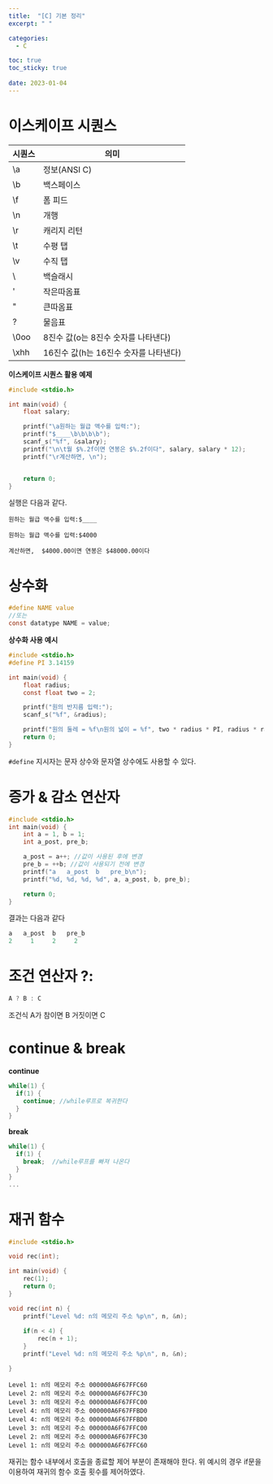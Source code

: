 ```yaml
---
title:  "[C] 기본 정리"
excerpt: " "

categories:
  - C

toc: true
toc_sticky: true
 
date: 2023-01-04
---
```


# 이스케이프 시퀀스

시퀀스|의미
|---|---|
\a|정보(ANSI C)
\b|백스페이스
\f|폼 피드
\n|개행
\r|캐리지 리턴
\t|수평 탭
\v|수직 탭
\\ |백슬래시
\'|작은따옴표
\"|큰따옴표
\?|물음표
\0oo|8진수 값(o는 8진수 숫자를 나타낸다)
\xhh|16진수 값(h는 16진수 숫자를 나타낸다)

**이스케이프 시퀀스 활용 예제**

```c
#include <stdio.h>

int main(void) {
    float salary;

    printf("\a원하는 월급 액수를 입력:");
    printf("$____\b\b\b\b");
    scanf_s("%f", &salary);
    printf("\n\t월 $%.2f이면 연봉은 $%.2f이다", salary, salary * 12);
    printf("\r계산하면, \n");


    return 0;
}
```
실행은 다음과 같다.
```
원하는 월급 액수를 입력:$____
```

```
원하는 월급 액수를 입력:$4000

계산하면,  $4000.00이면 연봉은 $48000.00이다
```

# 상수화
```c
#define NAME value
//또는
const datatype NAME = value;
```
**상수화 사용 예시**
```c
#include <stdio.h>
#define PI 3.14159

int main(void) {
    float radius;
    const float two = 2;

    printf("원의 반지름 입력:");
    scanf_s("%f", &radius);

    printf("원의 둘레 = %f\n원의 넓이 = %f", two * radius * PI, radius * radius * PI);
    return 0;
}
```

`#define` 지시자는 문자 상수와 문자열 상수에도 사용할 수 있다.

# 증가 & 감소 연산자
```c
#include <stdio.h>
int main(void) {
    int a = 1, b = 1;
    int a_post, pre_b;

    a_post = a++; //값이 사용된 후에 변경
    pre_b = ++b; //값이 사용되기 전에 변경
    printf("a   a_post  b   pre_b\n");
    printf("%d, %d, %d, %d", a, a_post, b, pre_b);

    return 0;
}
```
결과는 다음과 같다
```c
a   a_post  b   pre_b
2     1     2     2
```

# 조건 연산자 ?:
```c
A ? B : C
```
조건식 A가 참이면 B 거짓이면 C

# continue & break

**continue**
```c
while(1) {
  if(1) {
    continue; //while루프로 복귀한다
  }
}
```
**break**
```c
while(1) {
  if(1) {
    break;  //while루프를 빠져 나온다
  }
}
...
```

# 재귀 함수
```c
#include <stdio.h>

void rec(int);

int main(void) {
    rec(1);
    return 0;
}

void rec(int n) {
    printf("Level %d: n의 메모리 주소 %p\n", n, &n);
    
    if(n < 4) {
        rec(n + 1);
    }
    printf("Level %d: n의 메모리 주소 %p\n", n, &n);

}
```
```
Level 1: n의 메모리 주소 000000A6F67FFC60
Level 2: n의 메모리 주소 000000A6F67FFC30
Level 3: n의 메모리 주소 000000A6F67FFC00
Level 4: n의 메모리 주소 000000A6F67FFBD0
Level 4: n의 메모리 주소 000000A6F67FFBD0
Level 3: n의 메모리 주소 000000A6F67FFC00
Level 2: n의 메모리 주소 000000A6F67FFC30
Level 1: n의 메모리 주소 000000A6F67FFC60
```
재귀는 함수 내부에서 호출을 종료할 제어 부분이 존재해야 한다. 위 예시의 경우 if문을 이용하여 재귀의 함수 호출 횟수를 제어하였다.

